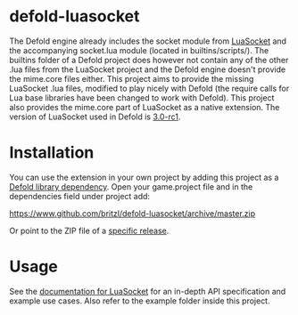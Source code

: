 # defold-luasocket
The Defold engine already includes the socket module from [LuaSocket](http://w3.impa.br/~diego/software/luasocket/) and the accompanying socket.lua module (located in builtins/scripts/). The builtins folder of a Defold project does however not contain any of the other .lua files from the LuaSocket project and the Defold engine doesn't provide the mime.core files either. This project aims to provide the missing LuaSocket .lua files, modified to play nicely with Defold (the require calls for Lua base libraries have been changed to work with Defold). This project also provides the mime.core part of LuaSocket as a native extension. The version of LuaSocket used in Defold is [3.0-rc1](https://github.com/diegonehab/luasocket/releases).

# Installation
You can use the extension in your own project by adding this project as a [Defold library dependency](http://www.defold.com/manuals/libraries/). Open your game.project file and in the dependencies field under project add:

https://www.github.com/britzl/defold-luasocket/archive/master.zip

Or point to the ZIP file of a [specific release](https://github.com/britzl/defold-luasocket/releases).

# Usage
See the [documentation for LuaSocket](http://w3.impa.br/~diego/software/luasocket/) for an in-depth API specification and example use cases. Also refer to the example folder inside this project.
